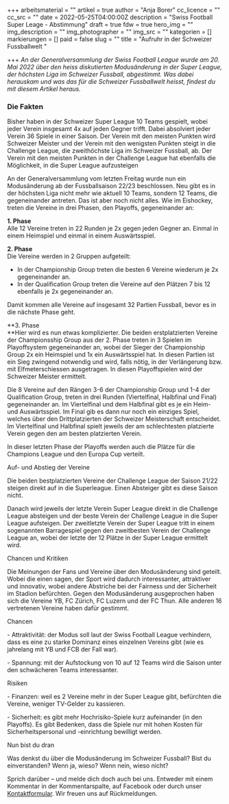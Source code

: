 +++
arbeitsmaterial = ""
artikel = true
author = "Anja Borer"
cc_licence = ""
cc_src = ""
date = 2022-05-25T04:00:00Z
description = "Swiss Football Super Leage - Abstimmung"
draft = true
fdw = true
hero_img = ""
img_description = ""
img_photographer = ""
img_src = ""
kategorien = []
markierungen = []
paid = false
slug = ""
title = "Aufruhr in der Schweizer Fussballwelt "

+++
_An der Generalversammlung der Swiss Football League wurde am 20. Mai 2022 über den heiss diskutierten Modusänderung in der Super League, der höchsten Liga im Schweizer Fussball, abgestimmt. Was dabei herauskam und was das für die Schweizer Fussballwelt heisst, findest du mit diesem Artikel heraus._

### Die Fakten

Bisher haben in der Schweizer Super League 10 Teams gespielt, wobei jeder Verein insgesamt 4x auf jeden Gegner trifft. Dabei absolviert jeder Verein 36 Spiele in einer Saison. Der Verein mit den meisten Punkten wird Schweizer Meister und der Verein mit den wenigsten Punkten steigt in die Challenge League, die zweithöchste Liga im Schweizer Fussball, ab. Der Verein mit den meisten Punkten in der Challenge League hat ebenfalls die Möglichkeit, in die Super League aufzusteigen

An der Generalversammlung vom letzten Freitag wurde nun ein Modusänderung ab der Fussballsaison 22/23 beschlossen. Neu gibt es in der höchsten Liga nicht mehr wie aktuell 10 Teams, sondern 12 Teams, die gegeneinander antreten. Das ist aber noch nicht alles. Wie im Eishockey, treten die Vereine in drei Phasen, den Playoffs, gegeneinander an:

**1. Phase**  
Alle 12 Vereine treten in 22 Runden je 2x gegen jeden Gegner an. Einmal in einem Heimspiel und einmal in einem Auswärtsspiel.

**2. Phase**  
Die Vereine werden in 2 Gruppen aufgeteilt:

* In der Championship Group treten die besten 6 Vereine wiederum je 2x gegeneinander an.
* In der Qualification Group treten die Vereine auf den Plätzen 7 bis 12 ebenfalls je 2x gegeneinander an.

Damit kommen alle Vereine auf insgesamt 32 Partien Fussball, bevor es in die nächste Phase geht.

**3. Phase  
**Hier wird es nun etwas komplizierter. Die beiden erstplatzierten Vereine der Championsship Group aus der 2. Phase treten in 3 Spielen im Playoffsystem gegeneinander an, wobei der Sieger der Championship Group 2x ein Heimspiel und 1x ein Auswärtsspiel hat. In diesen Partien ist ein Sieg zwingend notwendig und wird, falls nötig, in der Verlängerung bzw. mit Elfmeterschiessen ausgetragen. In diesen Playoffspielen wird der Schweizer Meister ermittelt.

Die 8 Vereine auf den Rängen 3-6 der Championship Group und 1-4 der Qualification Group, treten in drei Runden (Viertelfinal, Halbfinal und Final) gegeneinander an. Im Viertelfinal und dem Halbfinal gibt es je ein Heim- und Auswärtsspiel. Im Final gib es dann nur noch ein einziges Spiel, welches über den Drittplatzierten der Schweizer Meisterschaft entscheidet. Im Viertelfinal und Halbfinal spielt jeweils der am schlechtesten platzierte Verein gegen den am besten platzierten Verein.

In dieser letzten Phase der Playoffs werden auch die Plätze für die Champions League und den Europa Cup verteilt.

Auf- und Abstieg der Vereine

Die beiden bestplatzierten Vereine der Challenge League der Saison 21/22 steigen direkt auf in die Superleague. Einen Absteiger gibt es diese Saison nicht.

Danach wird jeweils der letzte Verein Super League direkt in die Challenge League absteigen und der beste Verein der Challenge League in die Super League aufsteigen. Der zweitletzte Verein der Super League tritt in einem sogenannten Barragespiel gegen den zweitbesten Verein der Challenge League an, wobei der letzte der 12 Plätze in der Super League ermittelt wird.

Chancen und Kritiken

Die Meinungen der Fans und Vereine über den Modusänderung sind geteilt. Wobei die einen sagen, der Sport wird dadurch interessanter, attraktiver und innovativ, wobei andere Abstriche bei der Fairness und der Sicherheit im Stadion befürchten. Gegen den Modusänderung ausgeprochen haben sich die Vereine YB, FC Zürich, FC Luzern und der FC Thun. Alle anderen 16 vertretenen Vereine haben dafür gestimmt.

Chancen

\- Attraktivität: der Modus soll laut der Swiss Football League verhindern, dass es eine zu starke Dominanz eines einzelnen Vereins gibt (wie es jahrelang mit YB und FCB der Fall war).

\- Spannung: mit der Aufstockung von 10 auf 12 Teams wird die Saison unter den schwächeren Teams interessanter.

Risiken

\- Finanzen: weil es 2 Vereine mehr in der Super League gibt, befürchten die Vereine, weniger TV-Gelder zu kassieren.

\- Sicherheit: es gibt mehr Hochrisiko-Spiele kurz aufeinander (in den Playoffs). Es gibt Bedenken, dass die Spiele nur mit hohen Kosten für Sicherheitspersonal und -einrichtung bewilligt werden.

Nun bist du dran

Was denkst du über die Modusänderung im Schweizer Fussball? Bist du einverstanden? Wenn ja, wieso? Wenn nein, wieso nicht?

Sprich darüber – und melde dich doch auch bei uns. Entweder mit einem Kommentar in der Kommentarspalte, auf Facebook oder durch unser [Kontaktformular](https://www.chinderzytig.ch/kontakt/). Wir freuen uns auf Rückmeldungen.
